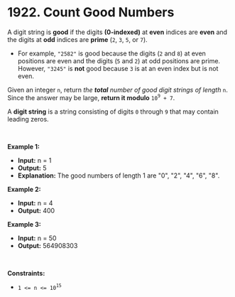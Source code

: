 # 1922. Count Good Numbers

A digit string is **good** if the digits **(0-indexed)** at **even** indices are **even** and the digits at **odd** indices are **prime** (`2`, `3`, `5`, or `7`).

*   For example, `"2582"` is good because the digits (`2` and `8`) at even positions are even and the digits (`5` and `2`) at odd positions are prime. However, `"3245"` is **not** good because `3` is at an even index but is not even.

Given an integer `n`, return _the **total** number of good digit strings of length_ `n`. Since the answer may be large, **return it modulo** `10`<sup>`9`</sup>` + 7`.

A **digit string** is a string consisting of digits `0` through `9` that may contain leading zeros.

<br/>

**Example 1:**
- **Input:** n = 1
- **Output:** 5
- **Explanation:** The good numbers of length 1 are "0", "2", "4", "6", "8".

**Example 2:**
- **Input:** n = 4
- **Output:** 400

**Example 3:**
- **Input:** n = 50
- **Output:** 564908303

<br/>

**Constraints:**

*   `1 <= n <= 10`<sup>`15`</sup>